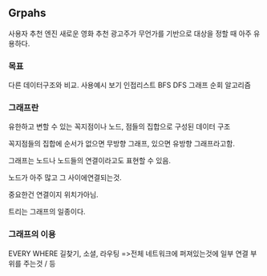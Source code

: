 ## Grpahs

사용자 추천 엔진
새로운 영화 추천
광고주가 무언가를 기반으로 대상을 정할 때 아주 유용하다.

### 목표

다른 데이터구조와 비교.
사용예시 보기
인접리스트
BFS
DFS
그래프 순회 알고리즘

### 그래프란

유한하고 변할 수 있는 꼭지점이나 노드, 점들의 집합으로 구성된 데이터 구조

꼭지점들의 집합에 순서가 없으면 무방향 그래프, 있으면 유방향 그래프라고함.

그래프는 노드나 노드들의 연결이라고도 표현할 수 있음.

노드가 아주 많고 그 사이에연결되는것.

중요한건 연결이지 위치가아님.

트리는 그래프의 일종이다.

### 그래프의 이용

EVERY WHERE
길찾기, 소셜, 라우팅 =>전체 네트워크에 퍼져있는것에 일부 연결 부위를 주는것 / 등
